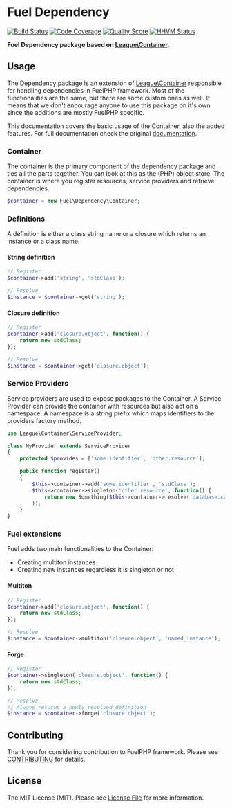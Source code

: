 # Fuel Dependency

[![Build Status](https://img.shields.io/travis/fuelphp/dependency.svg?style=flat-square)](https://travis-ci.org/fuelphp/dependency)
[![Code Coverage](https://img.shields.io/scrutinizer/coverage/g/fuelphp/dependency.svg?style=flat-square)](https://scrutinizer-ci.com/g/fuelphp/dependency)
[![Quality Score](https://img.shields.io/scrutinizer/g/fuelphp/dependency.svg?style=flat-square)](https://scrutinizer-ci.com/g/fuelphp/dependency)
[![HHVM Status](https://img.shields.io/hhvm/fuelphp/dependency.svg?style=flat-square)](http://hhvm.h4cc.de/package/fuelphp/dependency)

**Fuel Dependency package based on [League\Container](http://container.thephpleague.com).**


## Usage

The Dependency package is an extension of [League\Container](http://container.thephpleague.com) responsible for handling dependencies in FuelPHP framework. Most of the functionalities are the same, but there are some custom ones as well. It means that we don't encourage anyone to use this package on it's own since the additions are mostly FuelPHP specific.

This documentation covers the basic usage of the Container, also the added features. For full documentation check the original [documentation](http://container.thephpleague.com).


### Container

The container is the primary component of the dependency package and ties all the parts together. You can look at this as the (PHP) object store. The container is where you register resources, service providers and retrieve dependencies.


``` php
$container = new Fuel\Dependency\Container;
```


### Definitions

A definition is either a class string name or a closure which returns an instance or a class name.

#### String definition

``` php
// Register
$container->add('string', 'stdClass');

// Resolve
$instance = $container->get('string');
```

#### Closure definition

``` php
// Register
$container->add('closure.object', function() {
	return new stdClass;
});

// Resolve
$instance = $container->get('closure.object');
```


### Service Providers

Service providers are used to expose packages to the Container. A Service
Provider can provide the container with resources but also act on a namespace.
A namespace is a string prefix which maps identifiers to the providers factory method.

``` php
use League\Container\ServiceProvider;

class MyProvider extends ServiceProvider
{
	protected $provides = ['some.identifier', 'other.resource'];

	public function register()
	{
		$this->container->add('some.identifier', 'stdClass');
		$this->container->singleton('other.resource', function() {
			return new Something($this->container->resolve('database.connection'));
		));
	}
}
```


### Fuel extensions

Fuel adds two main functionalities to the Container:

- Creating multiton instances
- Creating new instances regardless it is singleton or not

#### Multiton

``` php
// Register
$container->add('closure.object', function() {
	return new stdClass;
});

// Resolve
$instance = $container->multiton('closure.object', 'named_instance');
```

#### Forge

``` php
// Register
$container->singleton('closure.object', function() {
	return new stdClass;
});

// Resolve
// Always returns a newly resolved definition
$instance = $container->forge('closure.object');
```


## Contributing

Thank you for considering contribution to FuelPHP framework. Please see [CONTRIBUTING](https://github.com/fuelphp/fuelphp/blob/master/CONTRIBUTING.md) for details.


## License

The MIT License (MIT). Please see [License File](LICENSE) for more information.

